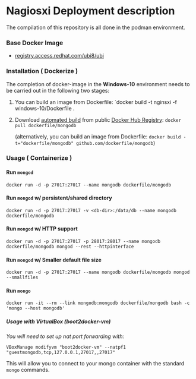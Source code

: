 # Nagiosxi Deployment description

The compilation of this repository is all done in the podman environment.

### Base Docker Image

* [registry.access.redhat.com/ubi8/ubi](https://catalog.redhat.com/software/containers/ubi8/ubi/5c359854d70cc534b3a3784e?gti-tabs=unauthenticated&container-tabs=gti)


### Installation ( Dockerize )

The completion of docker-image in the **Windows-10** environment needs to be carried out in the following two stages:
1. You can build an image from Dockerfile: `docker build -t nginsxi -f windows-10/Dockerfile .

2. Download [automated build](https://registry.hub.docker.com/u/dockerfile/mongodb/) from public [Docker Hub Registry](https://registry.hub.docker.com/): `docker pull dockerfile/mongodb`

   (alternatively, you can build an image from Dockerfile: `docker build -t="dockerfile/mongodb" github.com/dockerfile/mongodb`)


### Usage ( Containerize )

#### Run `mongod`

    docker run -d -p 27017:27017 --name mongodb dockerfile/mongodb

#### Run `mongod` w/ persistent/shared directory

    docker run -d -p 27017:27017 -v <db-dir>:/data/db --name mongodb dockerfile/mongodb

#### Run `mongod` w/ HTTP support

    docker run -d -p 27017:27017 -p 28017:28017 --name mongodb dockerfile/mongodb mongod --rest --httpinterface

#### Run `mongod` w/ Smaller default file size

    docker run -d -p 27017:27017 --name mongodb dockerfile/mongodb mongod --smallfiles

#### Run `mongo`

    docker run -it --rm --link mongodb:mongodb dockerfile/mongodb bash -c 'mongo --host mongodb'

##### Usage with VirtualBox (boot2docker-vm)

_You will need to set up nat port forwarding with:_  

    VBoxManage modifyvm "boot2docker-vm" --natpf1 "guestmongodb,tcp,127.0.0.1,27017,,27017"

This will allow you to connect to your mongo container with the standard `mongo` commands.
